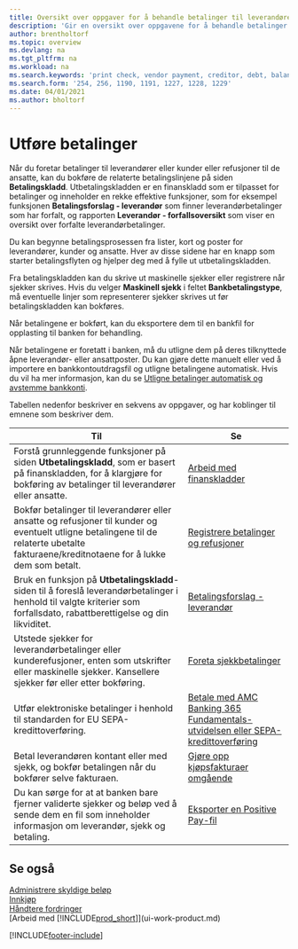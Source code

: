 ```yaml
---
title: Oversikt over oppgaver for å behandle betalinger til leverandører
description: 'Gir en oversikt over oppgavene for å behandle betalinger til leverandører eller kreditorer, inkludert bokføring av betalingslinjene og oversikt over forfalt saldo.'
author: brentholtorf
ms.topic: overview
ms.devlang: na
ms.tgt_pltfrm: na
ms.workload: na
ms.search.keywords: 'print check, vendor payment, creditor, debt, balance due, AP'
ms.search.form: '254, 256, 1190, 1191, 1227, 1228, 1229'
ms.date: 04/01/2021
ms.author: bholtorf
---
```

# <a name="making-payments"></a>Utføre betalinger

Når du foretar betalinger til leverandører eller kunder eller refusjoner til de ansatte, kan du bokføre de relaterte betalingslinjene på siden **Betalingskladd**. Utbetalingskladden er en finanskladd som er tilpasset for betalinger og inneholder en rekke effektive funksjoner, som for eksempel funksjonen **Betalingsforslag - leverandør** som finner leverandørbetalinger som har forfalt, og rapporten **Leverandør - forfallsoversikt** som viser en oversikt over forfalte leverandørbetalinger.  

Du kan begynne betalingsprosessen fra lister, kort og poster for leverandører, kunder og ansatte. Hver av disse sidene har en knapp som starter betalingsflyten og hjelper deg med å fylle ut utbetalingskladden.  

Fra betalingskladden kan du skrive ut maskinelle sjekker eller registrere når sjekker skrives. Hvis du velger **Maskinell sjekk** i feltet **Bankbetalingstype**, må eventuelle linjer som representerer sjekker skrives ut før betalingskladden kan bokføres.

Når betalingene er bokført, kan du eksportere dem til en bankfil for opplasting til banken for behandling.

Når betalingene er foretatt i banken, må du utligne dem på deres tilknyttede åpne leverandør- eller ansattposter. Du kan gjøre dette manuelt eller ved å importere en bankkontoutdragsfil og utligne betalingene automatisk. Hvis du vil ha mer informasjon, kan du se [Utligne betalinger automatisk og avstemme bankkonti](receivables-apply-payments-auto-reconcile-bank-accounts.md).

Tabellen nedenfor beskriver en sekvens av oppgaver, og har koblinger til emnene som beskriver dem.

| Til | Se |
| --- | --- |
|Forstå grunnleggende funksjoner på siden **Utbetalingskladd**, som er basert på finanskladden, for å klargjøre for bokføring av betalinger til leverandører eller ansatte.|[Arbeid med finanskladder](ui-work-general-journals.md)|
|Bokfør betalinger til leverandører eller ansatte og refusjoner til kunder og eventuelt utligne betalingene til de relaterte ubetalte fakturaene/kreditnotaene for å lukke dem som betalt.|[Registrere betalinger og refusjoner](payables-how-post-payments-refunds.md)|
| Bruk en funksjon på **Utbetalingskladd**-siden til å foreslå leverandørbetalinger i henhold til valgte kriterier som forfallsdato, rabattberettigelse og din likviditet. |[Betalingsforslag - leverandør](payables-how-suggest-vendor-payments.md) |
| Utstede sjekker for leverandørbetalinger eller kunderefusjoner, enten som utskrifter eller maskinelle sjekker. Kansellere sjekker før eller etter bokføring. |[Foreta sjekkbetalinger](payables-how-work-checks.md) |
|Utfør elektroniske betalinger i henhold til standarden for EU SEPA-kredittoverføring.|[Betale med AMC Banking 365 Fundamentals-utvidelsen eller SEPA-kredittoverføring](finance-make-payments-with-bank-data-conversion-service-or-sepa-credit-transfer.md)|
| Betal leverandøren kontant eller med sjekk, og bokfør betalingen når du bokfører selve fakturaen. |[Gjøre opp kjøpsfakturaer omgående](finance-how-to-settle-purchase-invoices-promptly.md) |
| Du kan sørge for at at banken bare fjerner validerte sjekker og beløp ved å sende dem en fil som inneholder informasjon om leverandør, sjekk og betaling. |[Eksporter en Positive Pay-fil](finance-how-positive-pay.md) |

## <a name="see-also"></a>Se også

[Administrere skyldige beløp](payables-manage-payables.md)  
[Innkjøp](purchasing-manage-purchasing.md)  
[Håndtere fordringer](receivables-manage-receivables.md)  
[Arbeid med [!INCLUDE[prod_short](includes/prod_short.md)]](ui-work-product.md)  


[!INCLUDE[footer-include](includes/footer-banner.md)]
